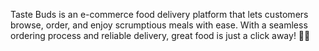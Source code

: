 Taste Buds is an e-commerce food delivery platform that lets customers browse, order, and enjoy scrumptious meals with ease. With a seamless ordering process and reliable delivery, great food is just a click away! 🍔🚀

